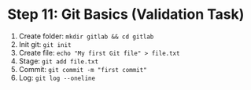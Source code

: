 # Step 11: Git Basics (Validation Task)

1. Create folder: `mkdir gitlab && cd gitlab`
2. Init git: `git init`
3. Create file: `echo "My first Git file" > file.txt`
4. Stage: `git add file.txt`
5. Commit: `git commit -m "first commit"`
6. Log: `git log --oneline`

